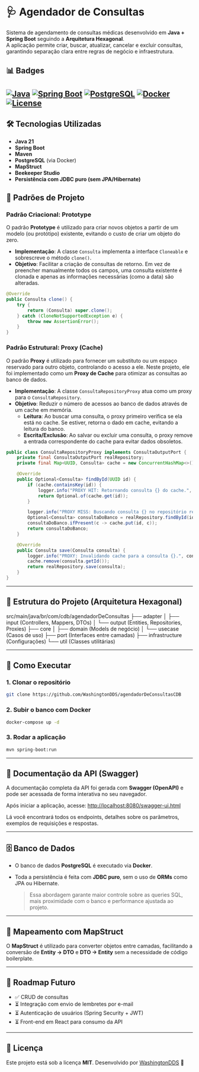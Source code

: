 # 🩺 Agendador de Consultas

Sistema de agendamento de consultas médicas desenvolvido em **Java + Spring Boot** seguindo a **Arquitetura Hexagonal**.  
A aplicação permite criar, buscar, atualizar, cancelar e excluir consultas, garantindo separação clara entre regras de negócio e infraestrutura.  

## 📊 Badges
[![Java](https://img.shields.io/badge/Java-21-red)](https://www.java.com)
[![Spring Boot](https://img.shields.io/badge/Spring%20Boot-3.0-green)](https://spring.io/projects/spring-boot)
[![PostgreSQL](https://img.shields.io/badge/PostgreSQL-15-blue)](https://www.postgresql.org)
[![Docker](https://img.shields.io/badge/Docker-Enabled-blue)](https://www.docker.com)
[![License](https://img.shields.io/badge/license-MIT-yellow)](./LICENSE)
---

## 🛠️ Tecnologias Utilizadas
- **Java 21**
- **Spring Boot**
- **Maven**
- **PostgreSQL** (via Docker)
- **MapStruct**
- **Beekeeper Studio**
- **Persistência com JDBC puro (sem JPA/Hibernate)**

## 🎨 Padrões de Projeto

### Padrão Criacional: Prototype
O padrão **Prototype** é utilizado para criar novos objetos a partir de um modelo (ou protótipo) existente, evitando o custo de criar um objeto do zero.

- **Implementação**: A classe `Consulta` implementa a interface `Cloneable` e sobrescreve o método `clone()`.
- **Objetivo**: Facilitar a criação de consultas de retorno. Em vez de preencher manualmente todos os campos, uma consulta existente é clonada e apenas as informações necessárias (como a data) são alteradas.

```java
@Override
public Consulta clone() {
    try {
        return (Consulta) super.clone();
    } catch (CloneNotSupportedException e) {
        throw new AssertionError();
    }
}
```

### Padrão Estrutural: Proxy (Cache)
O padrão **Proxy** é utilizado para fornecer um substituto ou um espaço reservado para outro objeto, controlando o acesso a ele. Neste projeto, ele foi implementado como um **Proxy de Cache** para otimizar as consultas ao banco de dados.

- **Implementação**: A classe `ConsultaRepositoryProxy` atua como um proxy para o `ConsultaRepository`.
- **Objetivo**: Reduzir o número de acessos ao banco de dados através de um cache em memória.
  - **Leitura**: Ao buscar uma consulta, o proxy primeiro verifica se ela está no cache. Se estiver, retorna o dado em cache, evitando a leitura do banco.
  - **Escrita/Exclusão**: Ao salvar ou excluir uma consulta, o proxy remove a entrada correspondente do cache para evitar dados obsoletos.

```java
public class ConsultaRepositoryProxy implements ConsultaOutputPort {
    private final ConsultaOutputPort realRepository;
    private final Map<UUID, Consulta> cache = new ConcurrentHashMap<>();

    @Override
    public Optional<Consulta> findById(UUID id) {
        if (cache.containsKey(id)) {
            logger.info("PROXY HIT: Retornando consulta {} do cache.", id);
            return Optional.of(cache.get(id));
        }

        logger.info("PROXY MISS: Buscando consulta {} no repositório real.", id);
        Optional<Consulta> consultaDoBanco = realRepository.findById(id);
        consultaDoBanco.ifPresent(c -> cache.put(id, c));
        return consultaDoBanco;
    }

    @Override
    public Consulta save(Consulta consulta) {
        logger.info("PROXY: Invalidando cache para a consulta {}.", consulta.getId());
        cache.remove(consulta.getId());
        return realRepository.save(consulta);
    }
}
```

---

## 📂 Estrutura do Projeto (Arquitetura Hexagonal)

src/main/java/br/com/cdb/agendadorDeConsultas
├── adapter
│   ├── input (Controllers, Mappers, DTOs)
│   └── output (Entities, Repositories, Proxies)
├── core
│   ├── domain (Models de negócio)
│   └── usecase (Casos de uso)
├── port (Interfaces entre camadas)
├── infrastructure (Configurações)
└── util (Classes utilitárias)

---

## 🚀 Como Executar

### 1. Clonar o repositório
```bash
git clone https://github.com/WashingtonDDS/agendadorDeConsultasCDB
```

### 2. Subir o banco com Docker
```bash
docker-compose up -d
```

### 3. Rodar a aplicação
```bash
mvn spring-boot:run
```

---

## 📖 Documentação da API (Swagger)
A documentação completa da API foi gerada com **Swagger (OpenAPI)** e pode ser acessada de forma interativa no seu navegador.

Após iniciar a aplicação, acesse:
[http://localhost:8080/swagger-ui.html](http://localhost:8080/swagger-ui.html)

Lá você encontrará todos os endpoints, detalhes sobre os parâmetros, exemplos de requisições e respostas.

---

## 🗄️ Banco de Dados

* O banco de dados **PostgreSQL** é executado via **Docker**.
* Toda a persistência é feita com **JDBC puro**, sem o uso de **ORMs** como JPA ou Hibernate.

  > Essa abordagem garante maior controle sobre as queries SQL, mais proximidade com o banco e performance ajustada ao projeto.

---

## 📝 Mapeamento com MapStruct

O **MapStruct** é utilizado para converter objetos entre camadas, facilitando a conversão de **Entity → DTO** e **DTO → Entity** sem a necessidade de código boilerplate.

---

## 📌 Roadmap Futuro

* ✅ CRUD de consultas
* ⏳ Integração com envio de lembretes por e-mail
* ⏳ Autenticação de usuários (Spring Security + JWT)
* ⏳ Front-end em React para consumo da API

---

## 📄 Licença

Este projeto está sob a licença **MIT**.
Desenvolvido por [WashingtonDDS](https://github.com/WashingtonDDS) 🚀
